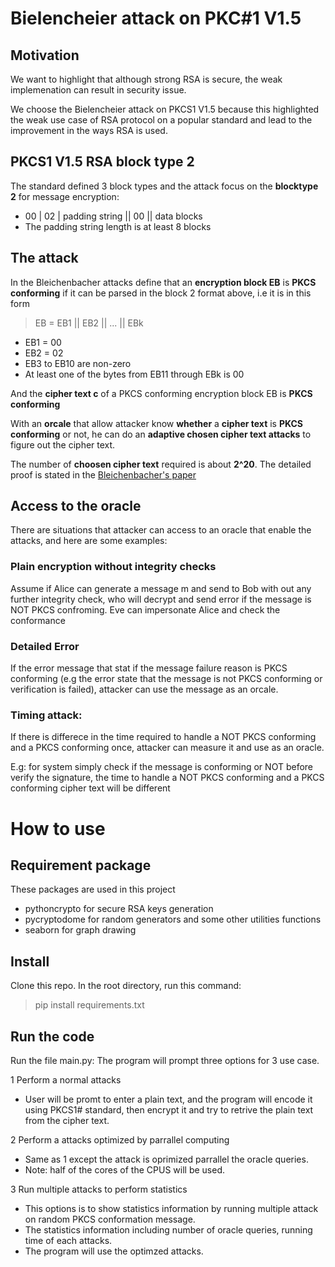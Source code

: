 # Bielencheier attack on PKC#1 V1.5
## Motivation
We want to highlight that although strong RSA is secure, the weak implemenation can result in security issue.

We choose the Bielencheier attack on PKCS1 V1.5 because this highlighted the weak use case of RSA protocol on a popular standard and lead to the improvement in the ways RSA is used.

## PKCS1 V1.5 RSA block type 2

The standard defined 3 block types and the attack focus on the **blocktype 2** for message encryption:

* 00 | 02 | padding string || 00 || data blocks
* The padding string length is at least 8 blocks

## The attack
In the Bleichenbacher attacks define that an **encryption block EB** is **PKCS conforming** if it can be parsed in the block 2 format above, i.e it is in this form

> EB = EB1 || EB2 || ... || EBk
* EB1 = 00
* EB2 = 02
* EB3 to EB10 are non-zero
* At least one of the bytes from EB11 through EBk is 00

And the **cipher text c** of a PKCS conforming encryption block EB is **PKCS conforming**

With an **orcale** that allow attacker know **whether** a **cipher text** is **PKCS conforming** or not, he can do an **adaptive chosen cipher text attacks** to figure out the cipher text.

The number of **choosen cipher text** required is about **2^20**. The detailed proof is stated in the [Bleichenbacher's paper](http://archiv.infsec.ethz.ch/education/fs08/secsem/bleichenbacher98.pdf)

## Access to the oracle
There are situations that attacker can access to an oracle that enable the attacks, and here are some examples:

### Plain encryption without integrity checks

Assume if Alice can generate a message m and send to Bob with out any further integrity check, who will decrypt and send error if the message is NOT PKCS confroming. Eve can impersonate Alice and check the conformance

### Detailed Error 
If the error message that stat if the message failure reason is PKCS conforming (e.g the error state that the message is not PKCS conforming or verification is failed), attacker can use the message as an orcale.

### Timing attack:
If there is differece in the time required to handle a NOT PKCS conforming and a PKCS conforming once, attacker can measure it and use as an oracle.

E.g: for system simply check if the message is conforming or NOT before verify the signature, the time to handle a NOT PKCS conforming and a PKCS conforming cipher text will be different 

# How to use
## Requirement package
These packages are used in this project
* pythoncrypto for secure RSA keys generation
* pycryptodome for random generators and some other utilities functions
* seaborn for graph drawing
## Install
Clone this repo. In the root directory, run this command:
> pip install requirements.txt

## Run the code
Run the file main.py: The program will prompt three options for 3 use case.

1 Perform a normal attacks
* User will be promt to enter a plain text, and the program will encode it using PKCS1# standard, then encrypt it and try to retrive the plain text from the cipher text.

2 Perform a attacks optimized by parrallel computing
* Same as 1 except the attack is oprimized parrallel the oracle queries.
* Note: half of the cores of the CPUS will be used.

3 Run multiple attacks to perform statistics
* This options is to show statistics information by running multiple attack on random PKCS conformation message.
* The statistics information including number of oracle queries, running time of each attacks.
* The program will use the optimzed attacks.
